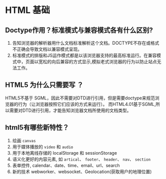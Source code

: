 # HTML 基础

## Doctype作用？标准模式与兼容模式各有什么区别?
1. 告知浏览器的解析器用什么文档标准解析这个文档。DOCTYPE不存在或格式不正确会导致文档以兼容模式呈现。
2. 标准模式的排版和JS运作模式都是以该浏览器支持的最高标准运行。在兼容模式中，页面以宽松的向后兼容的方式显示,模拟老式浏览器的行为以防止站点无法工作。


## HTML5 为什么只需要写<!DOCTYPE html> ？
HTML5不基于 SGML，因此不需要对DTD进行引用，但是需要doctype来规范浏览器的行为（让浏览器按照它们应该的方式来运行）。
而HTML4.01基于SGML,所以需要对DTD进行引用，才能告知浏览器文档所使用的文档类型。

## html5有哪些新特性？
1. 绘画 `canvas`
2. 用于媒体播放的 `video` 和 `audio` 
3. 用于本地离线存储的 localStorage 和 sessionStorage
4. 语义化更好的内容元素, 如 `artical`、 `footer`、 `header`、 `nav`、 `section`
5. 表单控件, calendar、date、time、email、url、search
6. 新的技术 webworker、websocket、Geolocation(获取用户的地理位置)